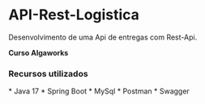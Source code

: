 # API-Rest-Logistica
Desenvolvimento de uma Api de entregas com Rest-Api.

<b>Curso Algaworks</b>

<h3>Recursos utilizados</h3>
* Java 17
* Spring Boot
* MySql
* Postman
* Swagger
